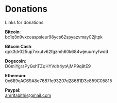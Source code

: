 # Donations
Links for donations.


<b>Bitcoin</b>:        
bc1q8n9vxceaspsleur98ycs62spyazvmay02jltpk



<b>Bitcoin Cash</b>:   
qpk3dr025up7vxutv62fgzmh60k684wjeuurnyfwdd



<b>Dogecoin</b>:        
D6miYgrsPyGxhTZqHYVdh4ytAjMP9q8tE9



<b>Ethereum</b>:        
0x689eAC69A8e7687fe93207d28681D3c859C05815



<b>Paypal</b>:          
amritabithi@gmail.com
